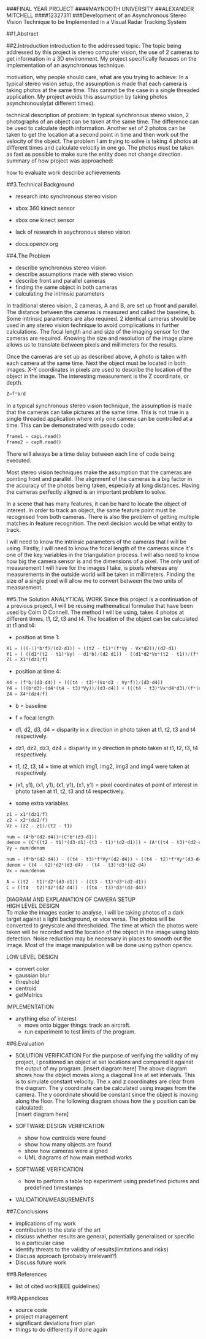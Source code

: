 ###FINAL YEAR PROJECT
####MAYNOOTH UNIVERSITY
##ALEXANDER MITCHELL
####12327311
###Development of an Asynchronous Stereo Vision Technique to be Implemented in a Visual Radar Tracking System

##1.Abstract


##2.Introduction
introduction to the addressed topic:
The topic being addressed by this project is stereo computer vision, the use of 2 cameras to get information in a 3D environment. My project specifically focuses on the implementation of an asynchronous technique.

motivation, why people should care, what are you trying to achieve:
In a typical stereo vision setup, the assumption is made that each camera is taking photos at the same time. This cannot be the case in a single threaded application. My project avoids this assumption by taking photos asynchronously(at different times).

technical description of problem:
In typical synchronous stereo vision, 2 photographs of an object can be taken at the same time. The difference can be used to calculate depth information. Another set of 2 photos can be taken to get the location at a second point in time and then work out the velocity of the object. The problem I am trying to solve is taking 4 photos at different times and calculate velocity in one go. The photos must be taken as fast as possible to make sure the entity does not change direction.
summary of how project was approached:

how to evaluate work
describe achievements

##3.Technical Background
- research into synchronous stereo vision
- xbox 360 kinect sensor
- xbox one kinect sensor

- lack of research in asychronous stereo vision

- docs.opencv.org

##4.The Problem
- describe synchronous stereo vision
- describe assumptions made with stereo vision
- describe front and parallel cameras
- finding the same object in both cameras
- calculating the intrinsic parameters

In traditional stereo vision, 2 cameras, A and B, are set up front and parallel. The distance between the cameras is measured and called the baseline, b. Some intrinsic parameters are also required. 2 identical cameras should be used in any stereo vision technique to avoid complications in further calculations. The focal length and and size of the imaging sensor for the cameras are required. Knowing the size and resolution of the image plane allows us to translate between pixels and millimeters for the results.  

Once the cameras are set up as described above, A photo is taken with each camera at the same time. Next the object must be located in both images. X-Y coordinates in pixels are used to describe the location of the object in the image. The interesting measurement is the Z coordinate, or depth.  

```python
Z=f*b/d  
```

In a typical synchronous stereo vision technique, the assumption is made that the cameras can take pictures at the same time. This is not true in a single threaded application where only one camera can be controlled at a time. This can be demonstrated with pseudo code:  
```python
frame1 = capL.read()  
frame2 = capR.read()  
```

There will always be a time delay between each line of code being executed.  

Most stereo vision techniques make the assumption that the cameras are pointing front and parallel. The alignment of the cameras is a big factor in the accuracy of the photos being taken, especially at long distances. Having the cameras perfectly aligned is an important problem to solve.  

In a scene that has many features, it can be hard to locate the object of interest. In order to track an object, the same feature point must be recognised from both cameras. There is also the problem of getting multiple matches in feature recognition. The next decision would be what entity to track.  

I will need to know the intrinsic parameters of the cameras that I will be using. Firstly, I will need to know the focal length of the cameras since it's one of the key variables in the triangulation process. I will also need to know how big the camera sensor is and the dimensions of a pixel. The only unit of measurement I will have for the images I take, is pixels whereas any measurements in the outside world will be taken in millimeters. Finding the size of a single pixel will allow me to convert between the two units of measurement.  


##5.The Solution
ANALYTICAL WORK
Since this project is a continuation of a previous project, I will be reusing mathematical formulae that have been used by Colm O Connell. The method I will be using, takes 4 photos at different times, t1, t2, t3 and t4. The location of the object can be calculated at t1 and t4:  

- position at time 1:
```python
X1 = (((-1)*b*f)/(d2-d1)) + ((t2 - t1)*(f*Vy - Vx*d2))/(d2-d1)  
Y1 = ( ((d1*(t2 - t1)*Vy) - d1*b)/(d2-d1)) - ((d1*d2*Vx*(t2 - t1))/(f*(d2-d1)))  
Z1 = X1*(dz1/f)  
```

- position at time 4:
```python
X4 = (f*b/(d3-d4)) + (((t4 - t3)*(Vx*d3 - Vy*f))/(d3-d4))  
Y4 = (((b*d3)-(d4*(t4 - t3)*Vy))/(d3-d4)) + (((t4 - t3)*Vx*d4*d3)/(f*(d3-d4)))  
Z4 = X4*(dz4/f)  
```
- b = baseline  
- f = focal length  
- d1, d2, d3, d4 = disparity in x direction in photo taken at t1, t2, t3 and t4 respectively.  
- dz1, dz2, dz3, dz4 = disparity in y direction in photo taken at t1, t2, t3, t4 respectively.  
- t1, t2, t3, t4 = time at which img1, img2, img3 and img4 were taken at respectively.  
- (x1, y1), (x1, y1), (x1, y1), (x1, y1) = pixel coordinates of point of interest in photo taken at t1, t2, t3 and t4 respectively.  

- some extra variables  
```python
z1 = x1*(dz1/f)  
z2 = x2*(dz2/f)  
Vz = (z2 - z1)/(t2 - t1)  

num = (A*b*(d2-d4))+(C*b*(d3-d1))  
denom = (C*((t2 - t1)*(d3-d1)-(t3 - t1)*(d2-d1))) + (A*((t4 - t3)*(d2-d4)-(t4 - t2)*(d3-d4)))  
Vy = num/denom  

num = (f*b*(d2-d4)) - ((t4 - t3)*f*Vy*(d2-d4)) + ((t4 - t2)*f*Vy*(d3-d4))  
denom = (t4 - t2)*d2*(d3-d4) - (t4 - t3)*d3*(d2-d4)  
Vx = num/denom  

A = ((t2 - t1)*d2*(d3-d1)) - ((t3 - t1)*d3*(d2-d1))  
C = ((t4 - t2)*d2*(d2-d4)) - ((t4 - t3)*d3*(d3-d4))  
```

DIAGRAM AND EXPLANATION OF CAMERA SETUP  
HIGH LEVEL DESIGN  
To make the images easier to analyse, I will be taking photos of a dark target against a light background, or vice versa.
The photos will be converted to greyscale and thresholded. The time at which the photos were taken will be recorded and the location of the object in the image using blob detection. Noise reduction may be necessary in places to smooth out the image. Most of the image manipulation will be done using python opencv.

LOW LEVEL DESIGN  
- convert color  
- gaussian blur  
- threshold  
- centroid  
- getMetrics   

IMPLEMENTATION  
- anything else of interest
  + move onto bigger things: track an aircraft.
  + run experiment to test limits of the program.

##6.Evaluation
- SOLUTION VERIFICATION
For the purpose of verifying the validity of my project, I positioned an object at set locations and compared it against the output of my program.
[insert diagram here]
The above diagram shows how the object moves along a diagonal line at set intervals. This is to simulate constant velocity. The x and z coordinates are clear from the diagram. The y coordinate can be calculated using images from the camera. The y coordinate should be constant since the object is moving along the floor. The following diagram shows how the y position can be calculated:  
[insert diagram here]

- SOFTWARE DESIGN VERIFICATION
  + show how centroids were found
  + show how many objects are found
  + show how cameras were aligned
  + UML diagrams of how main method works
- SOFTWARE VERIFICATION
  + how to perform a table top experiment using predefined pictures and predefined timestamps
- VALIDATION/MEASUREMENTS

##7.Conclusions
- implications of my work
- contribution to the state of the art
- discuss whether results are general, potentially generalised or specific to a particular case
- identify threats to the validity of results(limitations and risks)
- Discuss approach (probably irrelevant?)
- Discuss future work

##8.References
- list of cited work(IEEE guidelines)

##9.Appendices
- source code
- project management
- significant deviations from plan
- things to do differently if done again
